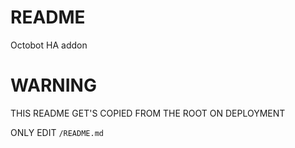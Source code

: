 # README

Octobot HA addon

# WARNING
THIS README GET'S COPIED FROM THE ROOT ON DEPLOYMENT

ONLY EDIT `/README.md`